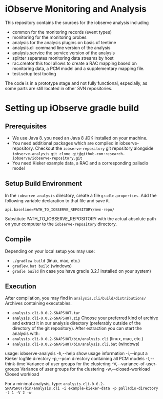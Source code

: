 # iObserve Monitoring and Analysis

This repository contains the sources for the iobserve analysis including
- common for the monitoring records (event types)
- monitoring for the monitoring probes
- analysis for the analysis plugins on basis of teetime
- analysis.cli command line version of the analysis
- analysis.service the service version of the analysis
- splitter separates monitoring data streams by host
- rac.creator this tool allows to create a RAC mapping based on
  monitoring data, a PCM model and a supplementary mapping file.
- test.setup test tooling

The code is in a prototype stage and not fully functional, especially, as
some parts are still located in other SVN repositories.

# Setting up iObserve gradle build

## Prerequisites 

- We use Java 8. you need an Java 8 JDK installed on your machine.
- You need additional packages which are compiled in iobserve-repository.
  Checkout the `iobserve-repository` git repository alongside 
  `iobserve-analysis`
  `git clone git@github.com:research-iobserve/iobserve-repository.git`
- You need Kieker example data, a RAC and a corresponding palladio model

## Setup Build Environment

In the `iobserve-analysis` directory, create a file `gradle.properties`.
Add the following variable declaration to that file and save it.

`api.baseline=PATH_TO_IOBSERVE_REPOSITORY/mvn-repo/`

Substitute PATH_TO_IOBSERVE_REPOSITORY with the actual absolute path on
your computer to the `iobserve-repository` directory.

## Compile

Depending on your local setup you may use:
- `./gradlew build`  (linux, mac, etc.)
- `gradlew.bat build` (windows)
- `gradle build` (in case you have gradle 3.2.1 installed on your system)

## Execution

After compilation, you may find in `analysis.cli/build/distributions/`
Archives containing executables.
- `analysis.cli-0.0.2-SNAPSHOT.tar`
- `analysis.cli-0.0.2-SNAPSHOT.zip`
Choose your preferred kind of archive and extract it in our analysis
directory (preferably outside of the directory of the git repository).
After extraction you can start the analysis with:
- `analysis.cli-0.0.2-SNAPSHOT/bin/analysis.cli`  (linux, mac, etc.)
- `analysis.cli-0.0.2-SNAPSHOT/bin/analysis.cli.bat` (windows)

usage: iobserve-analysis
 -h,--help                            show usage information
 -i,--input <arg>                     a Kieker logfile directory
 -p,--pcm <arg>                       directory containing all PCM models
 -t,--think-time <arg>                Variance of user groups for the
                                      clustering
 -V,--variance-of-user-groups <arg>   Variance of user groups for the
                                      clustering
 -w,--closed-workload                 Closed workload

For a minimal analysis, type:
`analysis.cli-0.0.2-SNAPSHOT/bin/analysis.cli -i example-kieker-data -p palladio-directory -t 1 -V 2 -w`








